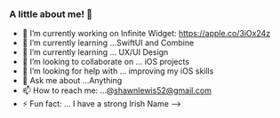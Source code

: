 ### A little about me! 👋

- 🔭 I’m currently working on Infinite Widget: https://apple.co/3iOx24z
- 🌱 I’m currently learning ...SwiftUI and Combine
- 🌱 I’m currently learning ... UX/UI Design
- 🤝 I’m looking to collaborate on ... iOS projects
- 🤔 I’m looking for help with ... improving my iOS skills
- 💬 Ask me about ...Anything
- 📫 How to reach me: ...@shawnlewis52@gmail.com
- ⚡ Fun fact: ... I have a strong Irish Name
-->
